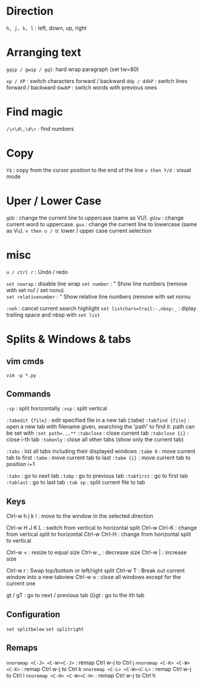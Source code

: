 # Direction

`h, j, k, l`       : left, down, up, right

# Arranging text

`gqip / gwip / gq}`: hard wrap paragraph (set tw=80)

`xp / XP`          : switch characters forward / backward
`ddp / ddkP`       : switch lines forward / backward
`dawbP`            : switch words with previous ones

# Find magic

`/\<\d\,\d\>`      : find numbers

# Copy

`Y$`               : copy from the cursor position to the end of the line
`v then Y/d`       : visual mode 

# Uper / Lower Case

`gUU`              : change the current line to uppercase (same as VU).
`gUiw`             : change current word to uppercase.
`guu`              : change the current line to lowercase (same as Vu).
`v then u / U`: lower / upper case current selection

# misc

`u / ctrl r`           : Undo / redo

`set nowrap`         : disable line wrap
`set number`         :  " Show line numbers (remove with set nu! / set nonu)                                       
`set relativenumber` :  " Show relative line numbers (remove with set nornu

`:noh`             : cancel current search highlight
`set listchars=trail:-,nbsp:_` : diplay trailing space and nbsp with `set list`

# Splits & Windows & tabs

## vim cmds

`vim -p *.py`

## Commands

`:sp`              : split horizontally
`:vsp`             : split vertical

`:tabedit {file}`  : edit specified file in a new tab (:tabe)
`:tabfind {file}`  : open a new tab with filename given, searching the 'path' to 
                   find it. path can be set with `:set path=.,,**`
`:tabclose`        : close current tab
`:tabclose {i}`    : close i-th tab
`:tabonly`         : close all other tabs (show only the current tab)

`:tabs`            : list all tabs including their displayed windows
`:tabm 0`          : move current tab to first
`:tabm`            : move current tab to last
`:tabm {i}`        : move current tab to position i+1

`:tabn`            : go to next tab
`:tabp`            : go to previous tab
`:tabfirst`        : go to first tab
`:tablast`         : go to last tab
`:tab sp`          : split current file to tab

## Keys

Ctrl-w h j k l   : move to the window in the selected direction

Ctrl-w H J K L   : switch from vertical to horizontal split
Ctrl-w Ctrl-K    : change from vertical split to horizontal
Ctrl-w Ctrl-H    : change from horizontal split to vertical

Ctrl-w =         : resize to equal size
Ctrl-w _         : decrease size
Ctrl-w |         : increase size

Ctrl-w r         : Swap top/bottom or left/right split
Ctrl-w T         : Break out current window into a new tabview
Ctrl-w o         : close all windows except for the current one

gt / gT          : go to next / previous tab
{i}gt            : go to the ith tab

## Configuration

`set splitbelow`
`set splitright`

## Remaps

`nnoremap <C-J> <C-W><C-J>` : remap Ctrl w-j to Ctrl j
`nnoremap <C-K> <C-W><C-K>` : remap Ctrl w-j to Ctrl k
`nnoremap <C-L> <C-W><C-L>` : remap Ctrl w-j to Ctrl l
`nnoremap <C-H> <C-W><C-H>` : remap Ctrl w-j to Ctrl h

